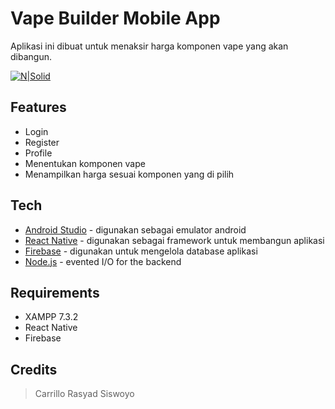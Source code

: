 # Vape Builder Mobile App
Aplikasi ini dibuat untuk menaksir harga komponen vape yang akan dibangun.

[![N|Solid](https://cldup.com/dTxpPi9lDf.thumb.png)](https://nodesource.com/products/nsolid)

## Features

- Login
- Register
- Profile
- Menentukan komponen vape
- Menampilkan harga sesuai komponen yang di pilih

## Tech

- [Android Studio](https://developer.android.com/) - digunakan sebagai emulator android
- [React Native](https://reactnative.dev/) - digunakan sebagai framework untuk membangun aplikasi
- [Firebase](https://firebase.google.com/) - digunakan untuk mengelola database aplikasi
- [Node.js](https://nodejs.org/) - evented I/O for the backend

## Requirements

- XAMPP 7.3.2
- React Native
- Firebase

## Credits
> Carrillo Rasyad Siswoyo


